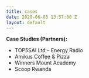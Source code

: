 ```yaml
---
title: cases
date: 2020-06-03 13:57:00 Z
layout: default
---
```


**Case Studies (Partners):**

* TOP5SAI Ltd – Energy Radio
* Amikus Coffee & Pizza
* Winners Mount Academy
* Scoop Rwanda



